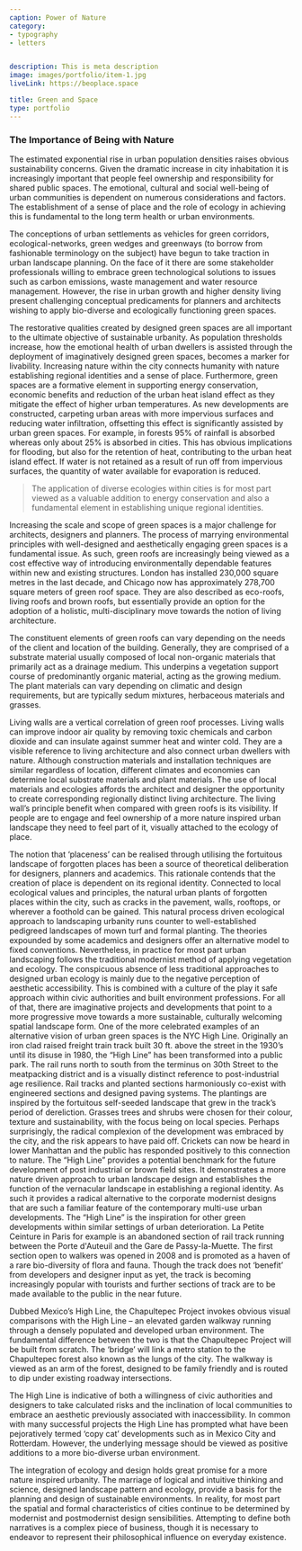 ```yaml
---
caption: Power of Nature
category: 
- typography 
- letters


description: This is meta description
image: images/portfolio/item-1.jpg
liveLink: https://beoplace.space

title: Green and Space
type: portfolio
---
```

### The Importance of Being with Nature

The estimated exponential rise in urban population densities raises obvious sustainability concerns. Given the dramatic increase in city inhabitation it is increasingly important that people feel ownership and responsibility for shared public spaces. The emotional, cultural and social well-being of urban communities is dependent on numerous considerations and factors. The establishment of a sense of place and the role of ecology in achieving this is fundamental to the long term health or urban environments.

The conceptions of urban settlements as vehicles for green corridors, ecological-networks, green wedges and greenways (to borrow from fashionable terminology on the subject) have begun to take traction in urban landscape planning. On the face of it there are some stakeholder professionals willing to embrace green technological solutions to issues such as carbon emissions, waste management and water resource management. However, the rise in urban growth and higher density living present challenging conceptual predicaments for planners and architects wishing to apply bio-diverse and ecologically functioning green spaces.

The restorative qualities created by designed green spaces are all important to the ultimate objective of sustainable urbanity. As population thresholds increase, how the emotional health of urban dwellers is assisted through the deployment of imaginatively designed green spaces, becomes a marker for livability. Increasing nature within the city connects humanity with nature establishing regional identities and a sense of place. Furthermore, green spaces are a formative element in supporting energy conservation, economic benefits and reduction of the urban heat island effect as they mitigate the effect of higher urban temperatures. As new developments are constructed, carpeting urban areas with more impervious surfaces and reducing water infiltration, offsetting this effect is significantly assisted by urban green spaces. For example, in forests 95% of rainfall is absorbed whereas only about 25% is absorbed in cities. This has obvious implications for flooding, but also for the retention of heat, contributing to the urban heat island effect. If water is not retained as a result of run off from impervious surfaces, the quantity of water available for evaporation is reduced.


> The application of diverse ecologies within cities is for most part viewed as a valuable addition to energy conservation and also a fundamental element in establishing unique regional identities. 

Increasing the scale and scope of green spaces is a major challenge for architects, designers and planners. The process of marrying environmental principles with well-designed and aesthetically engaging green spaces is a fundamental issue. As such, green roofs are increasingly being viewed as a cost effective way of introducing environmentally dependable features within new and existing structures. London has installed 230,000 square metres in the last decade, and Chicago now has approximately 278,700 square meters of green roof space. They are also described as eco-roofs, living roofs and brown roofs, but essentially provide an option for the adoption of a holistic, multi-disciplinary move towards the notion of living architecture.

The constituent elements of green roofs can vary depending on the needs of the client and location of the building. Generally, they are comprised of a substrate material usually composed of local non-organic materials that primarily act as a drainage medium. This underpins a vegetation support course of predominantly organic material, acting as the growing medium. The plant materials can vary depending on climatic and design requirements, but are typically sedum mixtures, herbaceous materials and grasses. 

Living walls are a vertical correlation of green roof processes. Living walls can improve indoor air quality by removing toxic chemicals and carbon dioxide and can insulate against summer heat and winter cold. They are a visible reference to living architecture and also connect urban dwellers with nature. Although construction materials and installation techniques are similar regardless of location, different climates and economies can determine local substrate materials and plant materials. The use of local materials and ecologies affords the architect and designer the opportunity to create corresponding regionally distinct living architecture. The living wall’s principle benefit when compared with green roofs is its visibility. If people are to engage and feel ownership of a more nature inspired urban landscape they need to feel part of it, visually attached to the ecology of place.

The notion that ‘placeness’ can be realised through utilising the fortuitous landscape of forgotten places has been a source of theoretical deliberation for designers, planners and academics. This rationale contends that the creation of place is dependent on its regional identity. Connected to local ecological values and principles, the natural urban plants of forgotten places within the city, such as cracks in the pavement, walls, rooftops, or wherever a foothold can be gained. This natural process driven ecological approach to landscaping urbanity runs counter to well-established pedigreed landscapes of mown turf and formal planting. The theories expounded by some academics and designers offer an alternative model to fixed conventions. Nevertheless, in practice for most part urban landscaping follows the traditional modernist method of applying vegetation and ecology. The conspicuous absence of less traditional approaches to designed urban ecology is mainly due to the negative perception of aesthetic accessibility. This is combined with a culture of the play it safe approach within civic authorities and built environment professions. For all of that, there are imaginative projects and developments that point to a more progressive move towards a more sustainable, culturally welcoming spatial landscape form. 
One of the more celebrated examples of an alternative vision of urban green spaces is the NYC High Line. Originally an iron clad raised freight train track built 30 ft. above the street in the 1930’s until its disuse in 1980, the “High Line” has been transformed into a public park. The rail runs north to south from the terminus on 30th Street to the meatpacking district and is a visually distinct reference to post-industrial age resilience. Rail tracks and planted sections harmoniously co-exist with engineered sections and designed paving systems. The plantings are inspired by the fortuitous self-seeded landscape that grew in the track’s period of dereliction. Grasses trees and shrubs were chosen for their colour, texture and sustainability, with the focus being on local species. Perhaps surprisingly, the radical complexion of the development was embraced by the city, and the risk appears to have paid off. Crickets can now be heard in lower Manhattan and the public has responded positively to this connection to nature. The “High Line” provides a potential benchmark for the future development of post industrial or brown field sites. It demonstrates a more nature driven approach to urban landscape design and establishes the function of the vernacular landscape in establishing a regional identity. As such it provides a radical alternative to the corporate modernist designs that are such a familiar feature of the contemporary multi-use urban developments. The “High Line” is the inspiration for other green developments within similar settings of urban deterioration. La Petite Ceinture in Paris for example is an abandoned section of rail track running between the Porte d'Auteuil and the Gare de Passy-la-Muette. The first section open to walkers was opened in 2008 and is promoted as a haven of a rare bio-diversity of flora and fauna. Though the track does not ‘benefit’ from developers and designer input as yet, the track is becoming increasingly popular with tourists and further sections of track are to be made available to the public in the near future. 

Dubbed Mexico’s High Line, the Chapultepec Project invokes obvious visual comparisons with the High Line – an elevated garden walkway running through a densely populated and developed urban environment. The fundamental difference between the two is that the Chapultepec Project will be built from scratch. The ‘bridge’ will link a metro station to the Chapultepec forest also known as the lungs of the city. The walkway is viewed as an arm of the forest, designed to be family friendly and is routed to dip under existing roadway intersections. 

The High Line is indicative of both a willingness of civic authorities and designers to take calculated risks and the inclination of local communities to embrace an aesthetic previously associated with inaccessibility. In common with many successful projects the High Line has prompted what have been pejoratively termed ‘copy cat’ developments such as in Mexico City and Rotterdam. However, the underlying message should be viewed as positive additions to a more bio-diverse urban environment.

The integration of ecology and design holds great promise for a more nature inspired urbanity. The marriage of logical and intuitive thinking and science, designed landscape pattern and ecology, provide a basis for the planning and design of sustainable environments. In reality, for most part the spatial and formal characteristics of cities continue to be determined by modernist and postmodernist design sensibilities. Attempting to define both narratives is a complex piece of business, though it is necessary to endeavor to represent their philosophical influence on everyday existence.


